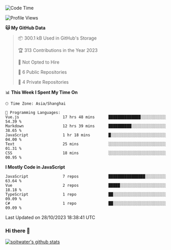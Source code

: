 <!--START_SECTION:waka-->
![Code Time](http://img.shields.io/badge/Code%20Time-2%2C704%20hrs%206%20mins-blue)

![Profile Views](http://img.shields.io/badge/Profile%20Views-0-blue)

**🐱 My GitHub Data** 

> 📦 300.1 kB Used in GitHub's Storage 
 > 
> 🏆 313 Contributions in the Year 2023
 > 
> 🚫 Not Opted to Hire
 > 
> 📜 6 Public Repositories 
 > 
> 🔑 4 Private Repositories 
 > 
📊 **This Week I Spent My Time On** 

```text
🕑︎ Time Zone: Asia/Shanghai

💬 Programming Languages: 
Vue.js                   17 hrs 48 mins      ██████████████░░░░░░░░░░░   54.39 % 
Markdown                 12 hrs 39 mins      ██████████░░░░░░░░░░░░░░░   38.65 % 
JavaScript               1 hr 18 mins        █░░░░░░░░░░░░░░░░░░░░░░░░   04.00 % 
Text                     25 mins             ░░░░░░░░░░░░░░░░░░░░░░░░░   01.31 % 
CSS                      18 mins             ░░░░░░░░░░░░░░░░░░░░░░░░░   00.95 % 
```

**I Mostly Code in JavaScript** 

```text
JavaScript               7 repos             ████████████████░░░░░░░░░   63.64 % 
Vue                      2 repos             █████░░░░░░░░░░░░░░░░░░░░   18.18 % 
TypeScript               1 repo              ██░░░░░░░░░░░░░░░░░░░░░░░   09.09 % 
C#                       1 repo              ██░░░░░░░░░░░░░░░░░░░░░░░   09.09 % 
```




 Last Updated on 28/10/2023 18:38:41 UTC
<!--END_SECTION:waka-->

### Hi there 👋
[![soitwater's github stats](https://github-readme-stats.vercel.app/api?username=soitwater)](https://github.com/soitwater/github-readme-stats)
